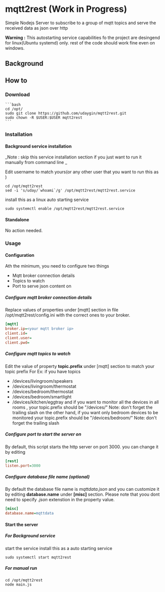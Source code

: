 # mqtt2rest (Work in Progress)
Simple Nodejs Server to subscribe to a group of mqtt topics and serve the received data as json over http

**Warning :** This autostarting service capabilities fo the project are desingend for linux(Ubuntu systemd) only. rest of the code should work fine even on windows. 

## Background 

## How to 

### Download 
    ```bash
    cd /opt/
    sudo git clone https://github.com/udaygin/mqtt2rest.git
    sudo chown -R $USER:$USER mqtt2rest
    ```
### Installation 

#### Background service installation 
_Note : skip this service installation section if you just want to run it manually from command line _

Edit username to match yours(or any other user that you want to run this as )
  ```shell
  cd /opt/mqtt2rest
  sed -i 's/uday/`whoami`/g' /opt/mqtt2rest/mqtt2rest.service
  ```
install this as a linux auto starting service 
  ```shell
  sudo systemctl enable /opt/mqtt2rest/mqtt2rest.service
```
#### Standalone 
  No action needed. 
  
### Usage 

#### Configuration

Ath the minimum, you need to configure two things

  * Mqtt broker connection details
  * Topics to watch 
  * Port to serve json content on 

##### Configure mqtt broker connection details 

Replace values of properties under [mqtt] section in file /opt/mqtt2rest/config.ini with the correct ones to your broker. 
  ```ini
  [mqtt]
  broker.ip=<your mqtt broker ip>
  client.id=
  client.user=
  client.pwd=
  ```

##### Configure mqtt topics to watch

Edit the value of property **topic.prefix** under [mqtt] section to match your topic prefix 
For Ex: if you have topics 
  * /devices/livingroom/speakers
  * /devices/livingroom/thermostat
  * /devices/bedroom/thermostat
  * /devices/bedroom/smartlight
  * /devices/kitchen/eggtray
and if you want to monitor all the devices in all rooms , your topic.prefix should be "/devices/" Note: don't forget the trailing slash 
on the other hand, if you want only bedroom devices to be monitored your topic.prefix should be "/devices/bedroom/" Note: don't forget the trailing slash 
  

##### Configure port to start the server on 

By default, this script starts the http server on port 3000. you can change it by editing 
  ```ini
  [rest]
  listen.port=3000
  ```

##### Configure database file name (optional)
By default the database file name is _mqttdata.json_ and you can customize it by editing **database.name** under **[misc]** section. Please note that yoou dont need to specify _.json_ extenstion in the property value. 

```ini
[misc]
database.name=mqttdata
```

#### Start the server

##### For Background service 
start the service  install this as a auto starting service 
  ```shell
  sudo systemctl start mqtt2rest
  ```
##### For manual run   
  ```shell
  cd /opt/mqtt2rest
  node main.js
  ```
